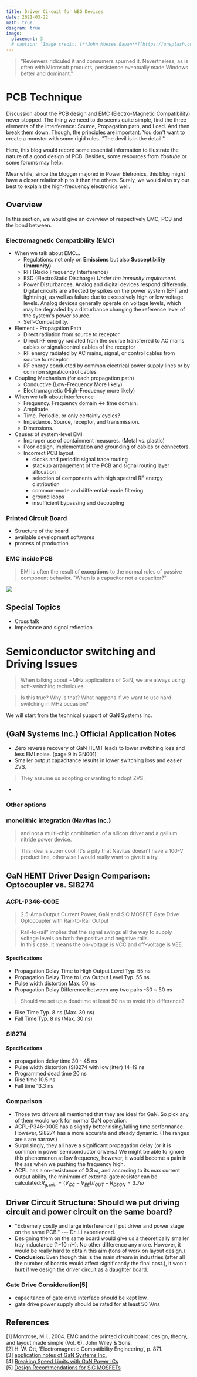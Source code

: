 ```yaml
---
title: Driver Circuit for WBG Devices
date: 2021-03-22
math: true
diagram: true
image:
  placement: 3
  # caption: 'Image credit: [**John Moeses Bauan**](https://unsplash.com/photos/OGZtQF8iC0g)'
---
```

> "Reviewers ridiculed it and consumers spurned it. Nevertheless, as is often with Microsoft products, persistence eventually made Windows better and dominant."
# PCB Technique
Discussion about the PCB design and EMC (Electro-Magnetic Compatibility) never stopped. The thing we need to do seems quite simple, find the three elements of the interference: Source, Propagation path, and Load. And then break them down. Though, the principles are important. You don't want to create a monster with some rigid rules. "The devil is in the detail."

Here, this blog would record some essential information to illustrate the nature of a good design of PCB. Besides, some resources from *Youtube* or some forums may help. 

Meanwhile, since the blogger majored in Power Eletronics, this blog might have a closer relationship to it than the others. Surely, we would also try our best to explain the high-frequency electronics well.

## Overview
In this section, we would give an overview of respectively EMC, PCB and the bond between. 

### Electromagnetic Compatibility (EMC)
- When we talk about EMC...<br>
  - Regulations: not only on **Emissions** but also **Susceptibility (Immunity)**
  - RFI (Radio Frequency Interference)
  - ESD (ElectroStatic Discharge) *Under the immunity requirement.*
  - Power Disturbances. Analog and digital devices respond differently. Digital circuits are affected by spikes on the power system (EFT and lightning), as well as failure due to excessively high or low voltage levels. Analog devices generally operate on voltage levels, which may be degraded by a disturbance changing the reference level of the system's power source.
  - Self-Compatibility.   
- Element - Propagation Path
  - Direct radiation from source to receptor
  - Direct RF energy radiated from the source transferred to AC mains cables or signal/control cables of the receptor
  - RF energy radiated by AC mains, signal, or control cables from source to receptor
  - RF energy conducted by common electrical power supply lines or by common signal/control cables 
- Coupling Mechanism (for each propagation path)
  - Conductive (Low-Frequency More likely)
  - Electromagnetic (High-Frequency more likely)
- When we talk about interference
  - Frequency. Frequency domain <-> time domain. 
  - Amplitude.
  - Time. Periodic, or only certainly cycles?
  - Impedance. Source, receptor, and transmission. 
  - Dimensions. 
- Causes of system-level EMI
  - Improper use of containment measures. (Metal vs. plastic)
  - Poor design, implementation and grounding of cables or connectors.
  - Incorrect PCB layout. 
    - clocks and periodic signal trace routing
    - stackup arrangement of the PCB and signal routing layer allocation
    - selection of components with high spectral RF energy distribution
    - common-mode and differential-mode filtering
    - ground loops
    - insufficient bypassing and decoupling

### Printed Circuit Board
- Structure of the board
- available development softwares
- process of production

### EMC inside PCB
> EMI is often the result of **exceptions** to the normal rules of passive component behavior. "When is a capacitor not a capacitor?"
<img src = "img/2021-03-26-10-11-58.png">  

## Special Topics
- Cross talk
- Impedance and signal reflection
# Semiconductor switching and Driving Issues
> When talking about ~MHz applications of GaN, we are always using soft-switching techniques. <br>

> Is this true? Why is that? What happens if we want to use hard-switching in MHz occasion?

We will start from the technical support of GaN Systems Inc.

## (GaN Systems Inc.) Official Application Notes
- Zero reverse recovery of GaN HEMT leads to lower switching loss and less EMI noise. (page 9 in GN001)
- Smaller output capacitance results in lower switching loss and easier ZVS. 
> They assume us adopting or wanting to adopt ZVS. 
-  




### Other options

### monolithic integration (Navitas Inc.)
> and not a multi-chip combination of a silicon driver and a gallium nitride power device.  


> This idea is super cool. It's a pity that Navitas doesn't have a 100-V product line, otherwise I would really want to give it a try. 

## GaN HEMT Driver Design Comparison: Optocoupler vs. SI8274
### ACPL-P346-000E
> 2.5-Amp Output Current Power, GaN and SiC MOSFET Gate Drive Optocoupler with Rail-to-Rail Output <br>

> Rail-to-rail” implies that the signal swings all the way to supply voltage levels on both the positive and negative rails.<br>
> In this case, it means the on-voltage is VCC and off-voltage is VEE.

#### Specifications
- Propagation Delay Time to High Output Level Typ. 55 ns 
- Propagation Delay Time to Low Output Level Typ. 55 ns 
- Pulse width distortion Max. 50 ns 
- Propagation Delay Difference between any two pairs -50 ~ 50 ns 
> Should we set up a deadtime at least 50 ns to avoid this difference?  

- Rise Time Typ. 8 ns (Max. 30 ns)
- Fall Time Typ. 8 ns (Max. 30 ns)



### SI8274
 
#### Specifications
- propagation delay time 30 - 45 ns 
- Pulse width distortion (SI8274 with low jitter) 14-19 ns 
- Programmed dead time 20 ns
- Rise time 10.5 ns 
- Fall time 13.3 ns 

### Comparison
- Those two drivers all mentioned that they are ideal for GaN. So pick any of them would work for normal GaN operation. 
- ACPL-P346-000E has a slightly better rising/falling time performance. However, Si8274 has a more accurate and steady dynamic. (The ranges are s are narrow.)
- Surprisingly, they all have a significant propagation delay (or it is common in power semiconductor drivers.) We might be able to ignore this phenomenon at low frequency, however, it would become a pain in the ass when we pushing the frequency high. 
- ACPL has a on-resistance of 0.3 $\omega$, and according to its max current output ability, the minimum of external gate resistor can be calculated:$R_{g, min} = (V_{CC} - V_{EE}) / I_{OUT} - R_{DSON} = 3.7\omega$



## Driver Circuit Structure: Should we put driving circuit and power circuit on the same board?
- "Extremely costly and large interference if put driver and power stage on the same PCB." --- Dr. Li experienced. 
- Designing them on the same board would give us a theoretically smaller tray inductance (1~10 nH). No other difference any more. However, it would be really hard to obtain this aim (tons of work on layout design.) 
- **Conclusion:** Even though this is the main stream in industries (after all the number of boards would affect significantly the final cost.), it won't hurt if we design the driver circuit as a daughter board.

### Gate Drive Consideration[5]
- capacitance of gate drive interface should be kept low.
- gate drive power supply should be rated for at least 50 V/ns 






## References
[1] Montrose, M.I., 2004. EMC and the printed circuit board: design, theory, and layout made simple (Vol. 6). John Wiley & Sons.<br>
[2] H. W. Ott, ‘Electromagnetic Compatibility Engineering’, p. 871.<br>
[3] [application notes of GaN Systems Inc.](https://gansystems.com/design-center/application-notes/)<br>
[4] [Breaking Speed Limits with GaN Power ICs](https://navitassemi.com/breaking-speed-limits-with-gan-power-ics/)<br>
[5] [Design Recommendations for SiC MOSFETs](https://www.google.com/url?sa=t&rct=j&q=&esrc=s&source=web&cd=&ved=2ahUKEwjB7K_spMT0AhXej3IEHW09AzYQFnoECAIQAQ&url=https%3A%2F%2Fwww.microsemi.com%2Fdocument-portal%2Fdoc_download%2F136647-micronote-1826-microsemi-sic-mosfets-design-recommendations&usg=AOvVaw277z80u34b3XLi0y6IAzu5)<br>


